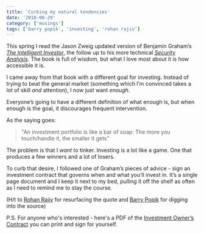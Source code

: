 ```yaml
---
title: 'Curbing my natural tendencies'
date: '2018-08-29'
category: ['musings']
tags: ['barry popik', 'investing', 'rohan rajiv']
---
```


This spring I read the Jason Zweig updated version of Benjamin Graham’s [*The Intelligent Investor*](https://www.amazon.com/Intelligent-Investor-Definitive-Investing-Essentials/dp/0060555661), the follow up to his more technical [*Security Analysis*](https://www.amazon.com/Security-Analysis-Foreword-Buffett-Editions/dp/0071592539). The book is full of wisdom, but what I love most about it is how accessible it is.

I came away from that book with a different goal for investing. Instead of trying to beat the general market (something which I’m convinced takes a lot of skill *and* attention), I now just want *enough*. 

Everyone’s going to have a different definition of what enough is, but when enough is the goal, it discourages frequent intervention. 

As the saying goes: 

> "An investment portfolio is like a bar of soap: The more you touch/handle it, the smaller it gets” 

The problem is that I *want* to tinker. Investing is a lot like a game. One that produces a few winners and a lot of losers.

To curb that desire, I followed one of Graham’s pieces of advice - sign an investment contract that governs when and what you’ll invest in. It’s a single page document and I keep it next to my bed, pulling it off the shelf as often as I need to remind me to stay the course. 

(H/t to [Rohan Rajiv](https://alearningaday.com/2018/08/23/investments-and-soap/) for resurfacing the quote and [Barry Popik](https://www.barrypopik.com/index.php/new_york_city/entry/an_investment_portfolio_is_like_a_bar_of_soap_the_more_you_touch_it_the_sma) for digging into the source)

P.S. For anyone who's interested - here's a PDF of the [Investment Owner’s Contract](/?attachment_id=940) you can print and sign for yourself.